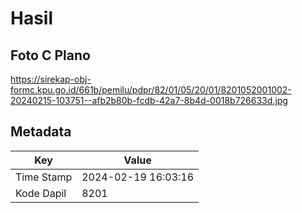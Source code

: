 # Hasil

## Foto C Plano

https://sirekap-obj-formc.kpu.go.id/661b/pemilu/pdpr/82/01/05/20/01/8201052001002-20240215-103751--afb2b80b-fcdb-42a7-8b4d-0018b726633d.jpg


## Metadata

| Key        | Value               |
| ---------- | ------------------- |
| Time Stamp | 2024-02-19 16:03:16 |
| Kode Dapil | 8201                |




